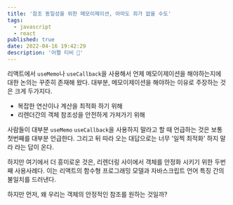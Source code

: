 ```yaml
---
title: '참조 동일성을 위한 메모이제이션, 아마도 죄가 없을 수도'
tags:
  - javascript
  - react
published: true
date: 2022-04-16 19:42:29
description: '어쩔 티비 🤔'
---
```


리액트에서 `useMemo`나 `useCallback`을 사용해서 언제 메모이제이션을 해야하는지에 대한 논의는 꾸준히 존재해 왔다. 대부분, 메모이제이션을 해야하는 이유로 주장하는 것은 크게 두가지다.

- 복잡한 연산이나 계산을 최적화 하기 위해
- 리렌더간의 객체 참조성을 안전하게 가져가기 위해

사람들이 대부분 `useMemo` `useCallback`을 사용하지 말라고 할 때 언급하는 것은 보통 첫번째를 대부분 언급한다. 그리고 뒤 따라 오는 대답으로는 너무 '일찍 최적화' 하지 말라 라는 답이 온다.

하지만 여기에서 더 흥미로운 것은, 리렌더링 사이에서 객체를 안정화 시키기 위한 두번째 사용사례다. 이는 리액트의 함수형 프로그래밍 모델과 자바스크립트 언어 특징 간의 불일치를 드러낸다.

하지만 먼저, 왜 우리는 객체의 안정적인 참조를 원하는 것일까?
